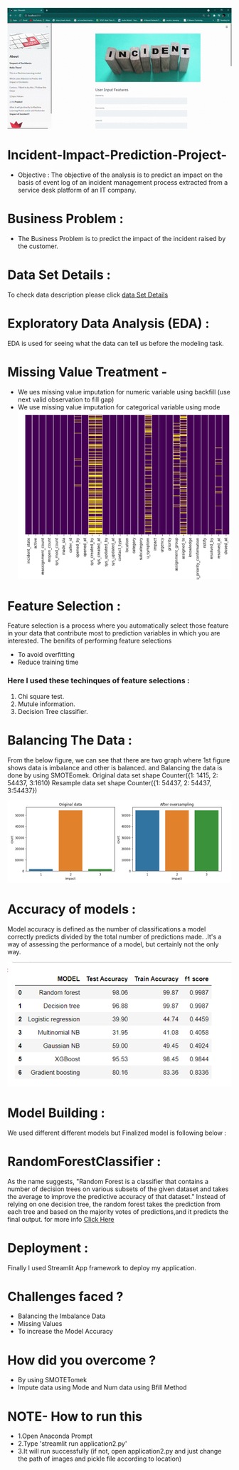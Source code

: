 ![Incident Impcat Prediction](https://github.com/Ashlesha8421/Incident-Impact-Prediction-Project-/blob/Ashlesha_Datir/Incident%20Impcat%20Prediction%20GIF.gif)


# Incident-Impact-Prediction-Project-
* Objective : 
             The objective of the analysis is to predict an impact on the basis of 
event log of an incident management process extracted from a service desk platform of an IT company.

# Business Problem :
  *  The Business Problem is to predict the impact of the incident raised by the customer.

# Data Set Details : 
 To check data description please click [ data Set Details ](https://github.com/Ashlesha8421/Incident-Impact-Prediction-Project-/blob/Ashlesha_Datir/Data/DataSet_Description.pdf)
 
 # Exploratory Data Analysis (EDA) :
 EDA is used for seeing what the data can tell us before the modeling task.

# Missing Value Treatment -
* We ues missing value imputation for numeric variable using backfill (use next valid observation to fill gap)
* We use missing value imputation for categorical variable using mode
![MissingValueTreatment](https://github.com/Ashlesha8421/Incident-Impact-Prediction-Project-/blob/Ashlesha_Datir/Images/MissingValueTreatment.png)

# Feature Selection :
Feature selection is a process where you automatically select those feature in your data that contribute most to prediction variables in which you are interested. The benifits of performing feature selections
- To avoid overfitting 
- Reduce training time
### Here I used  these techinques of feature selections :
1) Chi square test.
2) Mutule information.
3) Decision Tree classifier.
 
# Balancing The Data :
 From the below figure, we can see that there are two graph where 1st figure shows data is imbalance and other is balanced.
 and Balancing the data is done by using SMOTEomek.
Original data set shape Counter({1: 1415, 2: 54437, 3:1610)
Resample data set shape Counter({1: 54437, 2: 54437, 3:54437})

![Balance&Imbalance](https://github.com/Ashlesha8421/Incident-Impact-Prediction-Project-/blob/Ashlesha_Datir/Images/Balance%26Imbalance.png)

# Accuracy of models :
Model accuracy is defined as the number of classifications a model correctly predicts divided by the total number of predictions made. 
.It's a way of assessing the performance of a model, but certainly not the only way.


![Accuracyofmodels](https://github.com/Ashlesha8421/Incident-Impact-Prediction-Project-/blob/Ashlesha_Datir/Images/Accuracyofmodels.png)

# Model Building :
We used different different models but Finalized model is following below :

# RandomForestClassifier :
As the name suggests, "Random Forest is a classifier that contains a number of decision trees on various subsets of the given dataset and takes the average to improve the predictive  accuracy of that dataset." Instead of relying on one decision tree, the random forest takes the prediction from each tree and based on the majority votes of predictions,and it predicts the final output. for more info [Click Here ](https://scikit-learn.org/stable/modules/generated/sklearn.ensemble.RandomForestClassifier.html)

# Deployment :
Finally I used Streamlit App framework to deploy my application.

# Challenges faced ?
* Balancing the Imbalance Data
* Missing Values
* To increase the Model Accuracy

# How did you overcome ?
* By using SMOTETomek
* Impute data using Mode and Num data using Bfill Method

# NOTE- How to run this
 * 1.Open Anaconda Prompt
* 2.Type 'streamlit run application2.py'
* 3.It will run successfully
(if not, open application2.py and just change the path of images and pickle file according to location)
